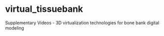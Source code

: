 # virtual_tissuebank
Supplementary Videos - 3D virtualization technologies for bone bank digital modeling

